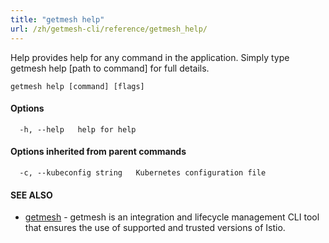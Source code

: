 ```yaml
---
title: "getmesh help"
url: /zh/getmesh-cli/reference/getmesh_help/
---
```


Help provides help for any command in the application.
Simply type getmesh help [path to command] for full details.

```
getmesh help [command] [flags]
```

#### Options

```
  -h, --help   help for help
```

#### Options inherited from parent commands

```
  -c, --kubeconfig string   Kubernetes configuration file
```

#### SEE ALSO

* [getmesh](/zh/getmesh-cli/reference/getmesh/)	 - getmesh is an integration and lifecycle management CLI tool that ensures the use of supported and trusted versions of Istio.


